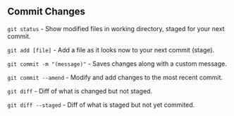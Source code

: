 ## Commit Changes

`git status` - Show modified files in working directory, staged for your next commit.

`git add [file]` - Add a file as it looks now to your next commit (stage).

`git commit -m "(message)"` - Saves changes along with a custom message.

`git commit --amend` - Modify and add changes to the most recent commit.

`git diff` - Diff of what is changed but not staged.

`git diff --staged` - Diff of what is staged but not yet commited.

